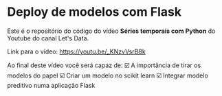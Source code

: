 # Deploy de modelos com Flask

Este é o repositório do código do vídeo **Séries temporais com Python** do Youtube do canal Let's Data.

Link para o vídeo: https://youtu.be/_KNzvVsrB8k

Ao final deste vídeo você será capaz de: 
☑️ A importância de tirar os modelos do papel 
☑️ Criar um modelo no scikit learn 
☑️ Integrar modelo preditivo numa aplicação Flask
